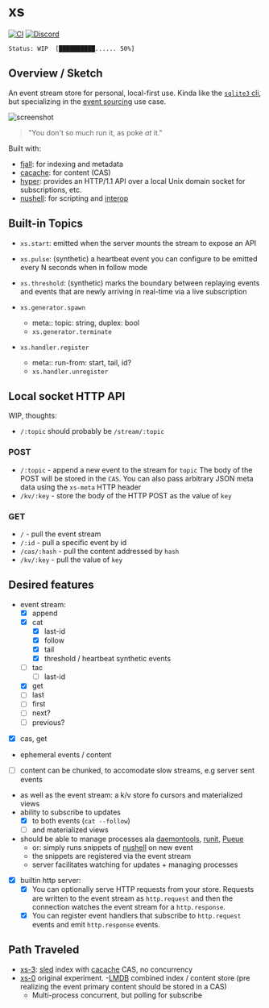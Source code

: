 # xs

[![CI](https://github.com/cablehead/xs/actions/workflows/ci.yml/badge.svg)](https://github.com/cablehead/xs/actions/workflows/ci.yml)
[![Discord](https://img.shields.io/discord/1182364431435436042?logo=discord)](https://discord.com/invite/YNbScHBHrh)

```
Status: WIP  [██████████...... 50%]
```

## Overview / Sketch

An event stream store for personal, local-first use. Kinda like the
[`sqlite3` cli](https://sqlite.org/cli.html), but specializing in the
[event sourcing](https://martinfowler.com/eaaDev/EventSourcing.html) use case.

![screenshot](./docs/screenshot.png)

> "You don't so much run it, as poke _at_ it."

Built with:

- [fjall](https://github.com/fjall-rs/fjall): for indexing and metadata
- [cacache](https://github.com/zkat/cacache-rs): for content (CAS)
- [hyper](https://hyper.rs/guides/1/server/echo/): provides an HTTP/1.1 API over
  a local Unix domain socket for subscriptions, etc.
- [nushell](https://www.nushell.sh): for scripting and
  [interop](https://utopia.rosano.ca/interoperable-visions/)

## Built-in Topics

- `xs.start`: emitted when the server mounts the stream to expose an
  API

- `xs.pulse`: (synthetic) a heartbeat event you can configure to be emitted every
  N seconds when in follow mode

- `xs.threshold`: (synthetic) marks the boundary between
  replaying events and events that are newly arriving in real-time via a live
  subscription

- `xs.generator.spawn`
    - meta:: topic: string, duplex: bool
    - `xs.generator.terminate`

- `xs.handler.register`
    - meta:: run-from: start, tail, id?
    - `xs.handler.unregister`

## Local socket HTTP API

WIP, thoughts:

- `/:topic` should probably be `/stream/:topic`

### POST

- `/:topic` - append a new event to the stream for `topic` The body of the POST
  will be stored in the `CAS`. You can also pass arbitrary JSON meta data using
  the `xs-meta` HTTP header
- `/kv/:key` - store the body of the HTTP POST as the value of `key`

### GET

- `/` - pull the event stream
- `/:id` - pull a specific event by id
- `/cas/:hash` - pull the content addressed by `hash`
- `/kv/:key` - pull the value of `key`

## Desired features

- event stream:
  - [x] append
  - [x] cat
    - [x] last-id
    - [x] follow
    - [x] tail
    - [x] threshold / heartbeat synthetic events
  - [ ] tac
    - [ ] last-id
  - [x] get
  - [ ] last
  - [ ] first
  - [ ] next?
  - [ ] previous?
- [x] cas, get
- ephemeral events / content
- [ ] content can be chunked, to accomodate slow streams, e.g server sent events
- as well as the event stream: a k/v store fo cursors and materialized views
- ability to subscribe to updates
  - [x] to both events (`cat --follow`)
  - [ ] and materialized views
- should be able to manage processes ala
  [daemontools](http://cr.yp.to/daemontools.html),
  [runit](https://smarden.org/runit/), [Pueue](https://github.com/Nukesor/pueue)
  - or: simply runs snippets of
    [nushell](https://github.com/nushell/nushell.git) on new event
  - the snippets are registered via the event stream
  - server facilitates watching for updates + managing processes
- [x] builtin http server:
  - [x] You can optionally serve HTTP requests from your store. Requests are
        written to the event stream as `http.request` and then the connection
        watches the event stream for a `http.response`.
  - [x] You can register event handlers that subscribe to `http.request` events
        and emit `http.response` events.

## Path Traveled

- [xs-3](https://github.com/cablehead/xs-3):
  [sled](https://github.com/spacejam/sled) index with
  [cacache](https://github.com/zkat/cacache-rs) CAS, no concurrency
- [xs-0](https://github.com/cablehead/xs-0) original experiment.
  -[LMDB](http://www.lmdb.tech/doc/) combined index / content store (pre
  realizing the event primary content should be stored in a CAS)
  - Multi-process concurrent, but polling for subscribe
